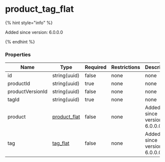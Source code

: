 
# product_tag_flat

{% hint style="info" %}

Added since version: 6.0.0.0

{% endhint %}

### Properties

|Name|Type|Required|Restrictions|Description|
|---|---|---|---|---|
|id|string(uuid)|false|none|none|
|productId|string(uuid)|true|none|none|
|productVersionId|string(uuid)|false|none|none|
|tagId|string(uuid)|true|none|none|
|product|[product_flat](/schema/product_flat)|false|none|Added since version: 6.0.0.0|
|tag|[tag_flat](/schema/tag_flat)|false|none|Added since version: 6.0.0.0|
